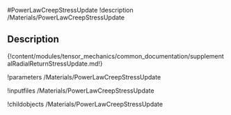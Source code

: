 <!-- MOOSE Object Documentation Stub: Remove this when content is added. -->
#PowerLawCreepStressUpdate
!description /Materials/PowerLawCreepStressUpdate


## Description
{!content/modules/tensor_mechanics/common_documentation/supplementalRadialReturnStressUpdate.md!}

!parameters /Materials/PowerLawCreepStressUpdate

!inputfiles /Materials/PowerLawCreepStressUpdate

!childobjects /Materials/PowerLawCreepStressUpdate
